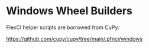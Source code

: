 # Windows Wheel Builders

FlexCI helper scripts are borrowed from CuPy:

https://github.com/cupy/cupy/tree/main/.pfnci/windows
